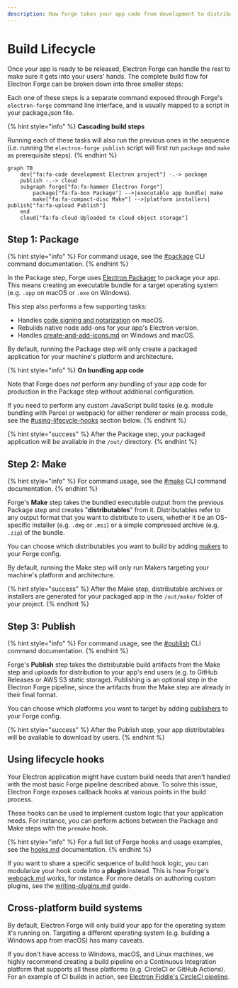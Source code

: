 ```yaml
---
description: How Forge takes your app code from development to distribution.
---
```


# Build Lifecycle

Once your app is ready to be released, Electron Forge can handle the rest to make sure it gets into your users' hands. The complete build flow for Electron Forge can be broken down into three smaller steps:

Each one of these steps is a separate command exposed through Forge's `electron-forge` command line interface, and is usually mapped to a script in your package.json file.

{% hint style="info" %}
**Cascading build steps**

Running each of these tasks will also run the previous ones in the sequence (i.e. running the `electron-forge publish` script will first run `package` and `make` as prerequisite steps).
{% endhint %}

```mermaid fullWidth="false"
graph TB
    dev["fa:fa-code development Electron project"] -.-> package
    publish -.-> cloud
    subgraph forge["fa:fa-hammer Electron Forge"]
        package["fa:fa-box Package"] -->|executable app bundle| make 
        make["fa:fa-compact-disc Make"] -->|platform installers| publish["fa:fa-upload Publish"]
    end
    cloud["fa:fa-cloud Uploaded to cloud object storage"]
```

## Step 1: Package

{% hint style="info" %}
For command usage, see the [#package](../cli.md#package "mention") CLI command documentation.
{% endhint %}

In the Package step, Forge uses [Electron Packager](https://github.com/electron/electron-packager) to package your app. This means creating an executable bundle for a target operating system (e.g. `.app` on macOS or `.exe` on Windows).

This step also performs a few supporting tasks:

* Handles [code signing and notarization](../guides/code-signing/code-signing-macos.md) on macOS.
* Rebuilds native node add-ons for your app's Electron version.
* Handles [create-and-add-icons.md](../guides/create-and-add-icons.md "mention") on Windows and macOS.

By default, running the Package step will only create a packaged application for your machine's platform and architecture.

{% hint style="info" %}
**On bundling app code**

Note that Forge does _not_ perform any bundling of your app code for production in the Package step without additional configuration.

If you need to perform any custom JavaScript build tasks (e.g. module bundling with Parcel or webpack) for either renderer or main process code, see the [#using-lifecycle-hooks](build-lifecycle.md#using-lifecycle-hooks "mention") section below.
{% endhint %}

{% hint style="success" %}
After the Package step, your packaged application will be available in the `/out/` directory.
{% endhint %}

## Step 2: Make

{% hint style="info" %}
For command usage, see the [#make](../cli.md#make "mention") CLI command documentation.
{% endhint %}

Forge's **Make** step takes the bundled executable output from the previous Package step and creates "**distributables**" from it. Distributables refer to any output format that you want to distribute to users, whether it be an OS-specific installer (e.g. `.dmg` or `.msi`) or a simple compressed archive (e.g. `.zip`) of the bundle.

You can choose which distributables you want to build by adding [makers](../config/makers/ "mention") to your Forge config.

By default, running the Make step will only run Makers targeting your machine's platform and architecture.

{% hint style="success" %}
After the Make step, distributable archives or installers are generated for your packaged app in the `/out/make/` folder of your project.
{% endhint %}

## Step 3: Publish

{% hint style="info" %}
For command usage, see the [#publish](../cli.md#publish "mention") CLI command documentation.
{% endhint %}

Forge's **Publish** step takes the distributable build artifacts from the Make step and uploads for distribution to your app's end users (e.g. to GitHub Releases or AWS S3 static storage). Publishing is an optional step in the Electron Forge pipeline, since the artifacts from the Make step are already in their final format.

You can choose which platforms you want to target by adding [publishers](../config/publishers/ "mention") to your Forge config.

{% hint style="success" %}
After the Publish step, your app distributables will be available to download by users.
{% endhint %}

## Using lifecycle hooks

Your Electron application might have custom build needs that aren't handled with the most basic Forge pipeline described above. To solve this issue, Electron Forge exposes callback hooks at various points in the build process.

These hooks can be used to implement custom logic that your application needs. For instance, you can perform actions between the Package and Make steps with the `premake` hook.

{% hint style="info" %}
For a full list of Forge hooks and usage examples, see the [hooks.md](../config/hooks.md "mention") documentation.
{% endhint %}

If you want to share a specific sequence of build hook logic, you can modularize your hook code into a **plugin** instead. This is how Forge's [webpack.md](../config/plugins/webpack.md "mention") works, for instance. For more details on authoring custom plugins, see the [writing-plugins.md](../advanced/extending-electron-forge/writing-plugins.md "mention") guide.

## Cross-platform build systems

By default, Electron Forge will only build your app for the operating system it's running on. Targeting a different operating system (e.g. building a Windows app from macOS) has many caveats.

If you don't have access to Windows, macOS, and Linux machines, we highly recommend creating a build pipeline on a Continuous Integration platform that supports all these platforms (e.g. CircleCI or GitHub Actions). For an example of CI builds in action, see [Electron Fiddle's CircleCI pipeline](https://github.com/electron/fiddle/blob/main/.circleci/config.yml).
